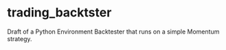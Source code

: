 # trading_backtster
Draft of a Python Environment Backtester that runs on a simple Momentum strategy.
